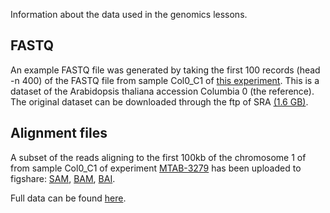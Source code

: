 Information about the data used in the genomics lessons.


## FASTQ

An example FASTQ file was generated by taking the first 100 records (head -n 400) of the FASTQ file from sample Col0_C1 of [this experiment](http://www.ebi.ac.uk/arrayexpress/experiments/E-MTAB-3279). This is a dataset of the Arabidopsis thaliana accession Columbia 0 (the reference). The original dataset can be downloaded through the ftp of SRA [(1.6 GB)]( ftp://ftp.sra.ebi.ac.uk/vol1/fastq/ERR754/ERR754084/ERR754084_1.fastq.gz).

## Alignment files

A subset of the reads aligning to the first 100kb of the chromosome 1 of from sample Col0_C1 of experiment [MTAB-3279](http://www.ebi.ac.uk/arrayexpress/experiments/E-MTAB-3279) has been uploaded to figshare: [SAM](http://figshare.com/articles/Example_SAM_file/1460716), [BAM](http://figshare.com/articles/Example_BAM_file/1460736), [BAI](http://figshare.com/articles/Example_BAI_file/1460735).

Full data can be found [here]( http://www.ebi.ac.uk/arrayexpress/files/E-MTAB-3279/E-MTAB-3279.Col0_C1.snp.concordant_uniq.sorted.bam).


